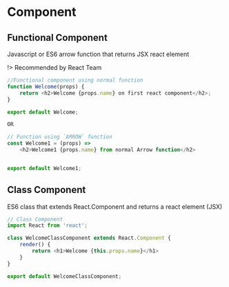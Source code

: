 # Component

## Functional Component

Javascript or ES6 arrow function that returns JSX react element

!> Recommended by React Team

```javascript
//Functional component using normal function
function Welcome(props) {
    return <h2>Welcome {props.name} on first react component</h2>;
}

export default Welcome;

OR

// Function using `ARROW` function 
const Welcome1 = (props) => 
    <h2>Welcome1 {props.name} from normal Arrow function</h2>


export default Welcome1;
```

## Class Component


ES6 class that extends React.Component and returns a react element (JSX)

```javascript
// Class Component
import React from 'react';

class WelcomeClassComponent extends React.Component {
    render() {
        return <h1>Welcome {this.props.name}</h1>
    }
}

export default WelcomeClassComponent;
```